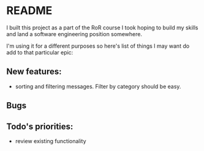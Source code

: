 # README

I built this project as a part of the RoR course I took hoping to build my skills and land a software engineering position somewhere.

I'm using it for a different purposes so here's list of things I may want do add to that particular epic:

## New features:
- sorting and filtering messages.  Filter by category should be easy.

## Bugs

## Todo's priorities:
- review existing functionality


